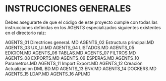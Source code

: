 
INSTRUCCIONES GENERALES
===================================

Debes asegurarte de que el código de este proyecto cumple con todas las instrucciones definidas en los AGENTS especializados siguientes existentes en el directorio raiz:

AGENTS_01 Directrices general. MD
AGENTS_02 Estructura principal.MD
AGENTS_03 UX_UI.MD
AGENTS_04 LISTADOS.MD
AGENTS_05 EDICION.MD
AGENTS_06 TABLAS.MD
AGENTS_07 FILTROS.MD
AGENTS_08 EXPORTS.MD
AGENTS_09 ESPERAS.MD
AGENTS_10 Parametros.MD
AGENTS_11 Import Export.MD
AGENTS_12 Creación Actualizacion DML BD.MD
AGENTS_13 ENV.MD
AGENTS_14 DOCKERS.MD
AGENTS_15 LDAP.MD
AGENTS_16 API.MD
